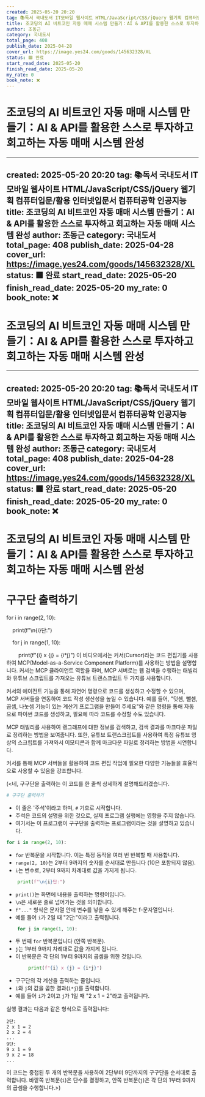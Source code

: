 ```yaml
---
created: 2025-05-20 20:20
tag: 📚독서 국내도서 IT모바일 웹사이트 HTML/JavaScript/CSS/jQuery 웹기획 컴퓨터입문/활용 인터넷입문서 컴퓨터공학 인공지능
title: 조코딩의 AI 비트코인 자동 매매 시스템 만들기：AI & API를 활용한 스스로 투자하고 회고하는 자동 매매 시스템 완성
author: 조동근
category: 국내도서
total_page: 408
publish_date: 2025-04-28
cover_url: https://image.yes24.com/goods/145632328/XL
status: 🟩 완료
start_read_date: 2025-05-20
finish_read_date: 2025-05-20
my_rate: 0
book_note: ❌
---
```


# 조코딩의 AI 비트코인 자동 매매 시스템 만들기：AI & API를 활용한 스스로 투자하고 회고하는 자동 매매 시스템 완성

---
created: 2025-05-20 20:20
tag: 📚독서 국내도서 IT모바일 웹사이트 HTML/JavaScript/CSS/jQuery 웹기획 컴퓨터입문/활용 인터넷입문서 컴퓨터공학 인공지능
title: 조코딩의 AI 비트코인 자동 매매 시스템 만들기：AI & API를 활용한 스스로 투자하고 회고하는 자동 매매 시스템 완성
author: 조동근
category: 국내도서
total_page: 408
publish_date: 2025-04-28
cover_url: https://image.yes24.com/goods/145632328/XL
status: 🟩 완료
start_read_date: 2025-05-20
finish_read_date: 2025-05-20
my_rate: 0
book_note: ❌
---

# 조코딩의 AI 비트코인 자동 매매 시스템 만들기：AI & API를 활용한 스스로 투자하고 회고하는 자동 매매 시스템 완성

---
created: 2025-05-20 20:20
tag: 📚독서 국내도서 IT모바일 웹사이트 HTML/JavaScript/CSS/jQuery 웹기획 컴퓨터입문/활용 인터넷입문서 컴퓨터공학 인공지능
title: 조코딩의 AI 비트코인 자동 매매 시스템 만들기：AI & API를 활용한 스스로 투자하고 회고하는 자동 매매 시스템 완성
author: 조동근
category: 국내도서
total_page: 408
publish_date: 2025-04-28
cover_url: https://image.yes24.com/goods/145632328/XL
status: 🟩 완료
start_read_date: 2025-05-20
finish_read_date: 2025-05-20
my_rate: 0
book_note: ❌
---

# 조코딩의 AI 비트코인 자동 매매 시스템 만들기：AI & API를 활용한 스스로 투자하고 회고하는 자동 매매 시스템 완성


# 구구단 출력하기

for i in range(2, 10):

    print(f"\n{i}단:")

    for j in range(1, 10):

        print(f"{i} x {j} = {i*j}")
이 비디오에서는 커서(Cursor)라는 코드 편집기를 사용하여 MCP(Model-as-a-Service Component Platform)를 사용하는 방법을 설명합니다. 커서는 MCP 클라이언트 역할을 하며, MCP 서버로는 웹 검색을 수행하는 태빌리와 유튜브 스크립트를 가져오는 유튜브 트랜스크립트 두 가지를 사용합니다.

커서의 에이전트 기능을 통해 자연어 명령으로 코드를 생성하고 수정할 수 있으며, MCP 서버들을 연동하여 코드 작성 생산성을 높일 수 있습니다. 예를 들어, "덧셈, 뺄셈, 곱셈, 나눗셈 기능이 있는 계산기 프로그램을 만들어 주세요"와 같은 명령을 통해 자동으로 파이썬 코드를 생성하고, 필요에 따라 코드를 수정할 수도 있습니다.

MCP 태빌리를 사용하여 랭그래프에 대한 정보를 검색하고, 검색 결과를 마크다운 파일로 정리하는 방법을 보여줍니다. 또한, 유튜브 트랜스크립트를 사용하여 특정 유튜브 영상의 스크립트를 가져와서 이모티콘과 함께 마크다운 파일로 정리하는 방법을 시연합니다.

커서를 통해 MCP 서버들을 활용하여 코드 편집 작업에 필요한 다양한 기능들을 효율적으로 사용할 수 있음을 강조합니다.

(<네, 구구단을 출력하는 이 코드를 한 줄씩 상세하게 설명해드리겠습니다.

```1:1:yunjadong.py
# 구구단 출력하기
```
- 이 줄은 '주석'이라고 하며, `#` 기호로 시작합니다.
- 주석은 코드의 설명을 위한 것으로, 실제 프로그램 실행에는 영향을 주지 않습니다.
- 여기서는 이 프로그램이 구구단을 출력하는 프로그램이라는 것을 설명하고 있습니다.

```2:2:yunjadong.py
for i in range(2, 10):
```
- `for` 반복문을 시작합니다. 이는 특정 동작을 여러 번 반복할 때 사용합니다.
- `range(2, 10)`는 2부터 9까지의 숫자를 순서대로 만듭니다 (10은 포함되지 않음).
- `i`는 변수로, 2부터 9까지 차례대로 값을 가지게 됩니다.

```3:3:yunjadong.py
    print(f"\n{i}단:")
```
- `print()`는 화면에 내용을 출력하는 명령어입니다.
- `\n`은 새로운 줄로 넘어가는 것을 의미합니다.
- `f"..."` 형식은 문자열 안에 변수를 넣을 수 있게 해주는 f-문자열입니다.
- 예를 들어 `i`가 2일 때 "2단:"이라고 출력됩니다.

```4:4:yunjadong.py
    for j in range(1, 10):
```
- 두 번째 `for` 반복문입니다 (안쪽 반복문).
- `j`는 1부터 9까지 차례대로 값을 가지게 됩니다.
- 이 반복문은 각 단의 1부터 9까지의 곱셈을 위한 것입니다.

```5:5:yunjadong.py
        print(f"{i} x {j} = {i*j}")
```
- 구구단의 각 계산을 출력하는 줄입니다.
- `i`와 `j`의 값을 곱한 결과(`i*j`)를 출력합니다.
- 예를 들어 `i`가 2이고 `j`가 1일 때 "2 x 1 = 2"라고 출력됩니다.

실행 결과는 다음과 같은 형식으로 출력됩니다:
```
2단:
2 x 1 = 2
2 x 2 = 4
...
9단:
9 x 1 = 9
9 x 2 = 18
...
```

이 코드는 중첩된 두 개의 반복문을 사용하여 2단부터 9단까지의 구구단을 순서대로 출력합니다. 바깥쪽 반복문(`i`)은 단수를 결정하고, 안쪽 반복문(`j`)은 각 단의 1부터 9까지의 곱셈을 수행합니다.>)